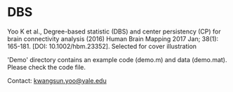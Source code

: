 # DBS
Yoo K et al., Degree-based statistic (DBS) and center persistency (CP) for brain connectivity analysis (2016) Human Brain Mapping 2017 Jan; 38(1): 165-181. [DOI: 10.1002/hbm.23352].
Selected for cover illustration

'Demo' directory contains an example code (demo.m) and data (demo.mat). Please check the code file.

Contact: kwangsun.yoo@yale.edu
